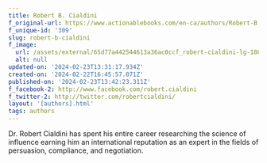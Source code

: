 ```yaml
---
title: Robert B. Cialdini
f_original-url: https://www.actionablebooks.com/en-ca/authors/Robert-B.-Cialdini/
f_unique-id: '309'
slug: robert-b-cialdini
f_image:
  url: /assets/external/65d77a442544613a36ac0ccf_robert-cialdini-lg-180x220.jpeg
  alt: null
updated-on: '2024-02-23T13:31:17.934Z'
created-on: '2024-02-22T16:45:57.071Z'
published-on: '2024-02-23T13:42:23.311Z'
f_facebook-2: http://www.facebook.com/robert.cialdini
f_twitter-2: http://twitter.com/robertcialdini/
layout: '[authors].html'
tags: authors
---
```


Dr. Robert Cialdini has spent his entire career researching the science of influence earning him an international reputation as an expert in the fields of persuasion, compliance, and negotiation.

